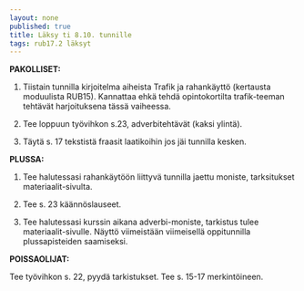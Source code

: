 ```yaml
---
layout: none
published: true
title: Läksy ti 8.10. tunnille
tags: rub17.2 läksyt
---
```

**PAKOLLISET:**

1. Tiistain tunnilla kirjoitelma aiheista Trafik ja rahankäyttö (kertausta moduulista RUB15). Kannattaa ehkä tehdä opintokortilta trafik-teeman tehtävät harjoituksena tässä vaiheessa.

2. Tee loppuun työvihkon s.23, adverbitehtävät (kaksi ylintä).

3. Täytä s. 17 tekstistä fraasit laatikoihin jos jäi tunnilla kesken.

**PLUSSA:**

1. Tee halutessasi rahankäytöön liittyvä tunnilla jaettu moniste, tarksitukset materiaalit-sivulta.

2. Tee s. 23 käännöslauseet.

2. Tee halutessasi kurssin aikana adverbi-moniste, tarkistus tulee materiaalit-sivulle. Näyttö viimeistään viimeisellä oppitunnilla plussapisteiden saamiseksi.

**POISSAOLIJAT:**

Tee työvihkon s. 22, pyydä tarkistukset. Tee s. 15-17 merkintöineen.